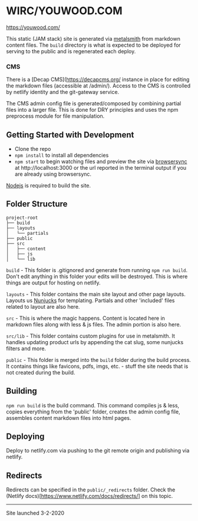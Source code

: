 WIRC/YOUWOOD.COM
========================

https://youwood.com/


This static (JAM stack) site is generated via [metalsmith](http://www.metalsmith.io/) from markdown content files. The `build` directory is what is expected to be deployed for serving to the public
and is regenerated each deploy.


### CMS
There is a [Decap CMS](https://decapcms.org/ instance in place for editing the markdown files (accessible at /admin/).
Access to the CMS is controlled by netlify identity and the git-gateway service.

The CMS admin config file is generated/composed by combining partial files into a larger file. This is done for DRY principles and uses
the npm preprocess module for file manipulation.



Getting Started with Development
----------------

- Clone the repo
- `npm install` to install all dependencies
- `npm start` to begin watching files and preview the site via [browsersync](https://browsersync.io/) at http://localhost:3000 or the url reported in the terminal output if you are already using browsersync. 

[Nodejs](https://nodejs.org/en/) is required to build the site.



Folder Structure
-----------------------
````
project-root
├── build
├── layouts
│   └── partials
├── public
├── src
│   ├── content
│   ├── js
│   └── lib
````

`build` - This folder is .gitignored and generate from running `npm run build`. Don't edit anything in this folder your edits will be destroyed. This is where things are output for hosting on netlify.

`layouts` - This folder contains the main site layout and other page layouts. Layouts us [Nunjucks](https://mozilla.github.io/nunjucks/templating.html) for templating. Partials and other 'included' files related to layout are also here.

`src` - This is where the magic happens. Content is located here in markdown files along with less & js files. The admin portion is also here.

`src/lib` - This folder contains custom plugins for use in metalsmith. It handles updating product urls by appending the cat slug, some nunjucks filters and more.

`public` - This folder is merged into the `build` folder during the build process. It contains things like favicons, pdfs, imgs, etc. - stuff the site needs that is not created during the build.


Building
--------

`npm run build` is the build command. This command compiles js & less,  copies everything from the 'public' folder, creates the admin config file, 
assembles content markdown files into html pages.

Deploying
---------

Deploy to netlify.com via pushing to the git remote origin and publishing via netlify.

Redirects
---------

Redirects can be specified in the `public/_redirects` folder. Check the (Netlify docs)[https://www.netlify.com/docs/redirects/] on this topic.







----------------------
Site launched 3-2-2020